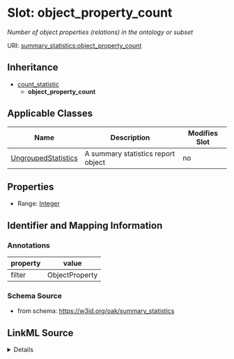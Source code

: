 

# Slot: object_property_count


_Number of object properties (relations) in the ontology or subset_



URI: [summary_statistics:object_property_count](https://w3id.org/oaklib/summary_statistics.object_property_count)




## Inheritance

* [count_statistic](count_statistic.md)
    * **object_property_count**






## Applicable Classes

| Name | Description | Modifies Slot |
| --- | --- | --- |
| [UngroupedStatistics](UngroupedStatistics.md) | A summary statistics report object |  no  |







## Properties

* Range: [Integer](Integer.md)





## Identifier and Mapping Information





### Annotations

| property | value |
| --- | --- |
| filter | ObjectProperty |



### Schema Source


* from schema: https://w3id.org/oak/summary_statistics




## LinkML Source

<details>
```yaml
name: object_property_count
annotations:
  filter:
    tag: filter
    value: ObjectProperty
description: Number of object properties (relations) in the ontology or subset
from_schema: https://w3id.org/oak/summary_statistics
rank: 1000
is_a: count_statistic
alias: object_property_count
owner: UngroupedStatistics
domain_of:
- UngroupedStatistics
slot_group: property_statistic_group
range: integer

```
</details>